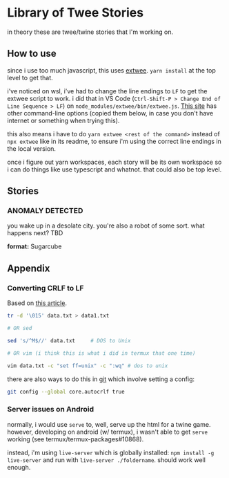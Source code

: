 # Library of Twee Stories

in theory these are twee/twine stories that I'm working on.

## How to use

since i use too much javascript, this uses [extwee](https://github.com/videlais/extwee). `yarn install` at the top level to get that.

i've noticed on wsl, i've had to change the line endings to `LF` to get the extwee script to work. i did that in VS Code (`Ctrl-Shift-P > Change End of Line Sequence > LF`) on `node_modules/extwee/bin/extwee.js`. [This site](https://fedingo.com/how-to-convert-crlf-to-lf-in-linux/) has other command-line options (copied them below, in case you don't have internet or something when trying this).

this also means i have to do `yarn extwee <rest of the command>` instead of `npx extwee` like in its readme, to ensure i'm using the correct line endings in the local version.

once i figure out yarn workspaces, each story will be its own workspace so i can do things like use typescript and whatnot. that could also be top level.

## Stories

### ANOMALY DETECTED

you wake up in a desolate city. you're also a robot of some sort. what happens next? TBD

**format:** Sugarcube

## Appendix

### Converting CRLF to LF

Based on [this article](https://fedingo.com/how-to-convert-crlf-to-lf-in-linux/).

```sh
tr -d '\015' data.txt > data1.txt

# OR sed

sed 's/^M$//' data.txt     # DOS to Unix

# OR vim (i think this is what i did in termux that one time)

vim data.txt -c "set ff=unix" -c ":wq" # dos to unix
```

there are also ways to do this in [git](https://docs.github.com/en/get-started/getting-started-with-git/configuring-git-to-handle-line-endings) which involve setting a config:

```sh
git config --global core.autocrlf true
```

### Server issues on Android

normally, i would use `serve` to, well, serve up the html for a twine game. however, developing on android (w/ termux), i wasn't able to get `serve` working (see termux/termux-packages#10868).

instead, i'm using `live-server` which is globally installed: `npm install -g live-server` and run with `live-server ./foldername`. should work well enough.
